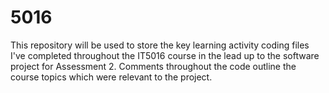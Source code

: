 # 5016
This repository will be used to store the key learning activity coding files I've completed throughout the IT5016 course in the lead up to the software project for Assessment 2. Comments throughout the code outline the course topics which were relevant to the project.
